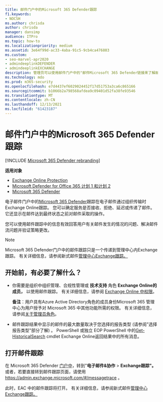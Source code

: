 ```yaml
---
title: 邮件门户中的Microsoft 365 Defender跟踪
f1.keywords:
- NOCSH
ms.author: chrisda
author: chrisda
manager: dansimp
audience: ITPro
ms.topic: how-to
ms.localizationpriority: medium
ms.assetid: 3e64f99d-ac33-4aba-91c5-9cb4ca476803
ms.custom:
- seo-marvel-apr2020
- admindeeplinkDEFENDER
- admindeeplinkEXCHANGE
description: 管理员可以使用邮件门户中的"邮件Microsoft 365 Defender链接来了解邮件发生了什么。
ms.technology: mdo
ms.prod: m365-security
ms.openlocfilehash: e7d4437ef6029024452f17d51753a3ca6c865166
ms.sourcegitcommit: b1066b2a798568afdea9c09401d52fa38fe93546
ms.translationtype: MT
ms.contentlocale: zh-CN
ms.lasthandoff: 12/13/2021
ms.locfileid: "61423187"
---
```

# <a name="message-trace-in-the-microsoft-365-defender-portal"></a>邮件门户中的Microsoft 365 Defender跟踪

[!INCLUDE [Microsoft 365 Defender rebranding](../includes/microsoft-defender-for-office.md)]

**适用对象**
- [Exchange Online Protection](exchange-online-protection-overview.md)
- [Microsoft Defender for Office 365 计划 1 和计划 2](defender-for-office-365.md)
- [Microsoft 365 Defender](../defender/microsoft-365-defender.md)

电子邮件门户中的<a href="https://go.microsoft.com/fwlink/p/?linkid=2077139" target="_blank">Microsoft 365 Defender</a>跟踪在电子邮件通过组织传输时Exchange Online跟踪。 您可以确定服务是否接收、拒绝、延迟或传递了邮件。 它还显示在邮件达到最终状态之前对邮件采取的操作。

您可以使用邮件跟踪中的信息有效回答用户有关邮件发生的情况的问题、解决邮件流问题并验证策略更改。

> [!NOTE]
> Microsoft 365 Defender门户中的邮件跟踪只是一个传递到管理中心内Exchange跟踪。 有关详细信息，请参阅新式邮件[管理中心<a href="https://go.microsoft.com/fwlink/p/?linkid=2059104" target="_blank">Exchange跟踪。</a>](/exchange/monitoring/trace-an-email-message/message-trace-modern-eac)

## <a name="what-do-you-need-to-know-before-you-begin"></a>开始前，有必要了解什么？

- 你需要是组织中组织管理、合规性管理或 **技术支持** 角色 **Exchange Online的成员，** 以使用邮件跟踪。 有关详细信息，请参阅 [Exchange Online 中权限](/exchange/permissions-exo/permissions-exo)。

  **备注**：用户具有Azure Active Directory角色的成员身份Microsoft 365 管理中心为用户授予对 Microsoft 365 中其他功能所需的权限。  有关详细信息，请参阅[关于管理员角色](../../admin/add-users/about-admin-roles.md)。

- 邮件跟踪结果中显示的邮件的最大数量取决于您选择的报告类型 (请参阅"选择报告类型"部分了解) 。 [](/exchange/monitoring/trace-an-email-message/message-trace-modern-eac#choose-report-type) PowerShell 或独立 EOP PowerShell 中的[Get-HistoricalSearch](/powershell/module/exchange/get-historicalsearch) cmdlet Exchange Online返回结果中的所有消息。

## <a name="open-message-trace"></a>打开邮件跟踪

在 Microsoft 365 Defender <a href="https://go.microsoft.com/fwlink/p/?linkid=2077139" target="_blank">门户中</a>，转到"**电子邮件&协作** \> **Exchange跟踪"。** 或者，若要直接转到邮件跟踪页面，请使用 <https://admin.exchange.microsoft.com/#/messagetrace> 。

此时，EAC 中的邮件跟踪将打开。 有关详细信息，请参阅新式邮件[管理中心Exchange跟踪。](/exchange/monitoring/trace-an-email-message/message-trace-modern-eac)
